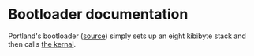 # Bootloader documentation
Portland's bootloader ([source](https://github.com/negative-four-potatoes/portland/blob/master/src/boot.asm)) simply sets up an eight kibibyte stack and then calls [the kernal](kernal).

